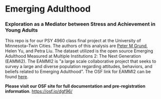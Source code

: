 # Emerging Adulthood 
### Exploration as a Mediator between Stress and Achievement in Young Adults

This repo is for our PSY 4960 class final project at the University of Minnesota–Twin Cities. The authors of this analysis are <a href="https://petermgrund.netlify.app/">Peter M Grund</a>, Helen Yu, and Petra Liu. The dataset utilized is the open source Emerging Adulthood Measured at Multiple Institutions 2: The Next Generation (EAMMi2). The EAMMI2 is "a large scale collaborative project that seeks to survey a large and diverse population regarding attitudes, behaviors, and beliefs related to Emerging Adulthood". The OSF link for EAMMI2 can be found <a href="https://osf.io/te54b/">here</a>.




**Please visit our OSF site for full documentation and pre-registration information**. <https://osf.io/dgf96/>
